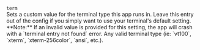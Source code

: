 <tr>
    <td>
        <code>term</code>
        <br />
        Sets a custom value for the terminal type this app runs in. Leave this entry out of the config if you simply want to use your terminal's default setting. **Note:** If an invalid value is provided for this setting, the app will crash with a `terminal entry not found` error.
    </td>
    <td>Any valid terminal type (ie: `vt100`, `xterm`, `xterm-256color`, `ansi`, etc.).</td>
</tr>